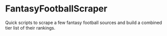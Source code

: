 # FantasyFootballScraper
Quick scripts to scrape a few fantasy football sources and build a combined tier list of their rankings.
